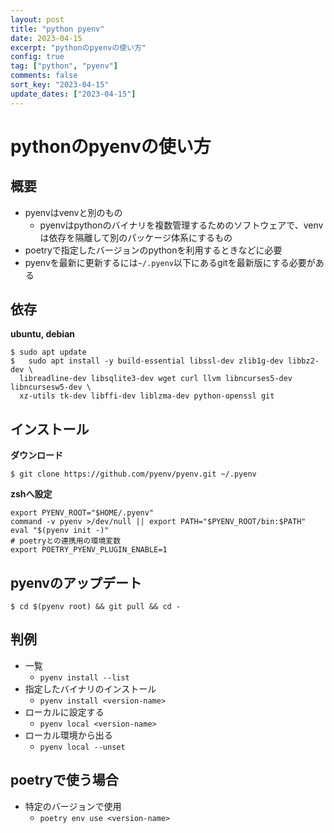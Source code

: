 ```yaml
---
layout: post
title: "python pyenv"
date: 2023-04-15
excerpt: "pythonのpyenvの使い方"
config: true
tag: ["python", "pyenv"]
comments: false
sort_key: "2023-04-15"
update_dates: ["2023-04-15"]
---
```


# pythonのpyenvの使い方

## 概要
 - pyenvはvenvと別のもの
   - pyenvはpythonのバイナリを複数管理するためのソフトウェアで、venvは依存を隔離して別のパッケージ体系にするもの
 - poetryで指定したバージョンのpythonを利用するときなどに必要 
 - pyenvを最新に更新するには`~/.pyenv`以下にあるgitを最新版にする必要がある

## 依存

**ubuntu, debian**
```console
$ sudo apt update
$	sudo apt install -y build-essential libssl-dev zlib1g-dev libbz2-dev \
  libreadline-dev libsqlite3-dev wget curl llvm libncurses5-dev libncursesw5-dev \
  xz-utils tk-dev libffi-dev liblzma-dev python-openssl git
```

## インストール

**ダウンロード**
```console
$ git clone https://github.com/pyenv/pyenv.git ~/.pyenv
```

**zshへ設定**
```shell
export PYENV_ROOT="$HOME/.pyenv"
command -v pyenv >/dev/null || export PATH="$PYENV_ROOT/bin:$PATH"
eval "$(pyenv init -)"
# poetryとの連携用の環境変数
export POETRY_PYENV_PLUGIN_ENABLE=1
```

## pyenvのアップデート

```console
$ cd $(pyenv root) && git pull && cd -
```

## 判例
 - 一覧
   - `pyenv install --list`
 - 指定したバイナリのインストール
	 - `pyenv install <version-name>`
 - ローカルに設定する
	 - `pyenv local <version-name>`
 - ローカル環境から出る
	 - `pyenv local --unset`

## poetryで使う場合
 - 特定のバージョンで使用
   - `poetry env use <version-name>`
